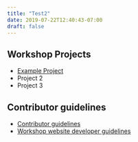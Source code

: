 ```yaml
---
title: "Test2"
date: 2019-07-22T12:40:43-07:00
draft: false
---
```


## Workshop Projects

- [Example Project](example/index.md)
- Project 2
- Project 3

## Contributor guidelines

- [Contributor guidelines](guidelines/index.md)
- [Workshop website developer guidelines](guidelines/web-developer.md)
